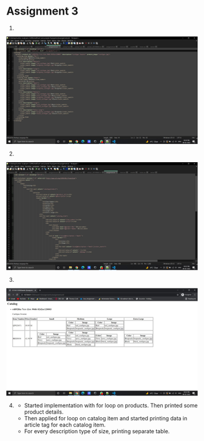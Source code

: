 # Assignment 3

1.
![Opened assignment.xml](assets/1.jpg)


2. 
![XSD file](assets/2.jpg)

	
3. 
![Output file](assets/3.jpg)

4.
	- Started implementation with for loop on products. Then printed some product details.
	- Then applied for loop on catalog item and started printing data in article tag for each catalog item.
	- For every description type of size, printing separate table.
	